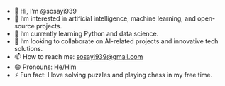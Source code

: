 - 👋 Hi, I’m @sosayi939
- 👀 I’m interested in artificial intelligence, machine learning, and open-source projects.
- 🌱 I’m currently learning Python and data science.
- 💞️ I’m looking to collaborate on AI-related projects and innovative tech solutions.
- 📫 How to reach me: sosayi939@gmail.com
- 😄 Pronouns: He/Him
- ⚡ Fun fact: I love solving puzzles and playing chess in my free time.
